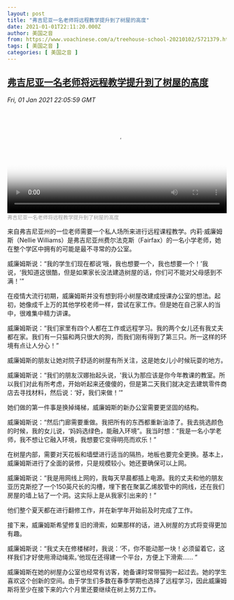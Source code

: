 ```yaml
---
layout: post
title: "弗吉尼亚一名老师将远程教学提升到了树屋的高度"
date: 2021-01-01T22:11:20.000Z
author: 美国之音
from: https://www.voachinese.com/a/treehouse-school-20210102/5721379.html
tags: [ 美国之音 ]
categories: [ 美国之音 ]
---
```

<!--1609539080000-->
[弗吉尼亚一名老师将远程教学提升到了树屋的高度](https://www.voachinese.com/a/treehouse-school-20210102/5721379.html)
------

<div>
<div><i>Fri, 01 Jan 2021 22:05:59 GMT</i></div><video poster="https://images.weserv.nl?url=gdb.voanews.com/6cc7e8a0-a96d-40ca-a22e-af0ff2a6014c_tv_r1_s_w900.jpg" src="https://av.voanews.com/Videoroot/Pangeavideo/2021/01/6/6c/6cc7e8a0-a96d-40ca-a22e-af0ff2a6014c_240p.mp4" style="width:100%" controls></video><div><small style="color: #999;">弗吉尼亚一名老师将远程教学提升到了树屋的高度</small></div><p>来自弗吉尼亚州的一位老师需要一个私人场所来进行远程课程教学。内莉·威廉姆斯（Nellie Williams）是弗吉尼亚州费尔法克斯（Fairfax）的一名小学老师，她在整个学区中拥有的可能是最不寻常的办公室。</p><p>威廉姆斯说：“我的学生们现在都说‘哦，我也想要一个，我也想要一个！’我说，‘我知道这很酷，但是如果家长没法建造树屋的话，你们可不能对父母感到不满！'”</p><p>在疫情大流行初期，威廉姆斯并没有想到将小树屋改建成授课办公室的想法。起初，她像成千上万的其他学校老师一样，尝试在家工作。但是她在自己家人的当中，很难集中精力讲课。</p><p>威廉姆斯说：“我们家里有四个人都在工作或远程学习。我的两个女儿还有我丈夫都在家。我们有一只猫和两只很大的狗，而我们刚有得到了第三只。所一这样的环境有点让人分心！”</p><p>威廉姆斯的朋友让她对院子舒适的树屋有所关注，这是她女儿小时候玩耍的地方。</p><p>威廉姆斯说：“我们的朋友汉娜抬起头说，'我认为那应该是你今年教课的教室。所以我们对此有所考虑，开始听起来还傻傻的，但是第二天我们就决定去建筑零件商店去寻找材料，然后说：‘好，我们来做！’”</p><p>她们做的第一件事是换掉绳梯，威廉姆斯的新办公室需要更坚固的结构。</p><p>威廉姆斯说：“然后门廊需要重做。我把所有的东西都重新油漆了。我去挑选颜色的时候，我的女儿说，‘妈妈选绿色，能融入环境”。我当时想：“我是一名小学老师，我不想让它融入环境，我想要它变得明亮而欢乐！”</p><p>在树屋内部，需要对天花板和墙壁进行适当的隔热，地板也要完全更换。基本上，威廉姆斯进行了全面的装修，只是规模较小。她还要确保可以上网。</p><p>威廉姆斯说：“我是用网线上网的，我每天早晨都插上电源。我的丈夫和他的朋友亚历克斯挖了一个150英尺长的沟槽，埋下套在聚氯乙烯胶管中的网线，还在我们房屋的墙上钻了一个洞。这实际上是从我家引出来的！”</p><p>他们整个夏天都在进行翻修工作，并在新学年开始前及时完成了工作。</p><p>接下来，威廉姆斯希望修复旧的滑索，如果那样的话，进入树屋的方式将变得更加有趣。</p><p>威廉姆斯说：“我丈夫在修楼梯时，我说：‘不，你不能动那一块！必须留着它，这样我们才好使用滑动绳索。’他现在还得建一个平台，方便上下滑索…… ”</p><p>威廉姆斯在她的树屋办公室也经常有访客，她备课时常带猫狗一起过去。她的学生喜欢这个创新的空间。由于学生们多数在春季学期也选择了远程学习，因此威廉姆斯将至少在接下来的六个月里还要继续在树上努力工作。</p>
</div>
